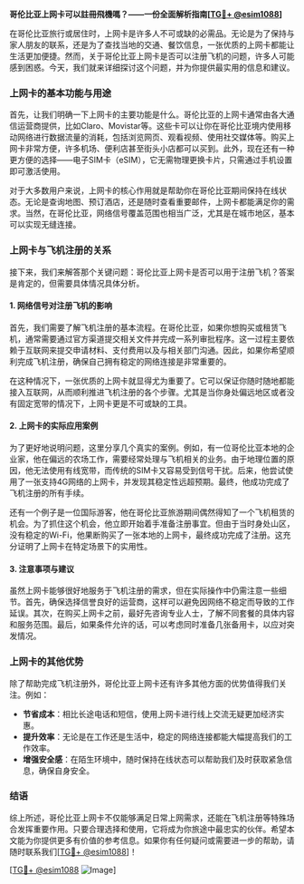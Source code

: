 **哥伦比亚上网卡可以註冊飛機嗎？——一份全面解析指南[[TG💪+ @esim1088](https://t.me/s/esim1088)]**

在哥伦比亚旅行或居住时，上网卡是许多人不可或缺的必需品。无论是为了保持与家人朋友的联系，还是为了查找当地的交通、餐饮信息，一张优质的上网卡都能让生活更加便捷。然而，关于哥伦比亚上网卡是否可以注册飞机的问题，许多人可能感到困惑。今天，我们就来详细探讨这个问题，并为你提供最实用的信息和建议。

### 上网卡的基本功能与用途

首先，让我们明确一下上网卡的主要功能是什么。哥伦比亚的上网卡通常由各大通信运营商提供，比如Claro、Movistar等。这些卡可以让你在哥伦比亚境内使用移动网络进行数据流量的消耗，包括浏览网页、观看视频、使用社交媒体等。购买上网卡非常方便，许多机场、便利店甚至街头小店都可以买到。此外，现在还有一种更方便的选择——电子SIM卡（eSIM），它无需物理更换卡片，只需通过手机设置即可激活使用。

对于大多数用户来说，上网卡的核心作用就是帮助你在哥伦比亚期间保持在线状态。无论是查询地图、预订酒店，还是随时查看重要邮件，上网卡都能满足你的需求。当然，在哥伦比亚，网络信号覆盖范围也相当广泛，尤其是在城市地区，基本可以实现无缝连接。

### 上网卡与飞机注册的关系

接下来，我们来解答那个关键问题：哥伦比亚上网卡是否可以用于注册飞机？答案是肯定的，但需要具体情况具体分析。

#### 1. 网络信号对注册飞机的影响

首先，我们需要了解飞机注册的基本流程。在哥伦比亚，如果你想购买或租赁飞机，通常需要通过官方渠道提交相关文件并完成一系列审批程序。这一过程主要依赖于互联网来提交申请材料、支付费用以及与相关部门沟通。因此，如果你希望顺利完成飞机注册，确保自己拥有稳定的网络连接是非常重要的。

在这种情况下，一张优质的上网卡就显得尤为重要了。它可以保证你随时随地都能接入互联网，从而顺利推进飞机注册的各个步骤。尤其是当你身处偏远地区或者没有固定宽带的情况下，上网卡更是不可或缺的工具。

#### 2. 上网卡的实际应用案例

为了更好地说明问题，这里分享几个真实的案例。例如，有一位哥伦比亚本地的企业家，他在偏远的农场工作，需要经常处理与飞机相关的业务。由于地理位置的原因，他无法使用有线宽带，而传统的SIM卡又容易受到信号干扰。后来，他尝试使用了一张支持4G网络的上网卡，并发现其稳定性远超预期。最终，他成功完成了飞机注册的所有手续。

还有一个例子是一位国际游客，他在哥伦比亚旅游期间偶然得知了一个飞机租赁的机会。为了抓住这个机会，他立即开始着手准备注册事宜。但由于当时身处山区，没有稳定的Wi-Fi，他果断购买了一张本地的上网卡，最终成功完成了注册。这充分证明了上网卡在特定场景下的实用性。

#### 3. 注意事项与建议

虽然上网卡能够很好地服务于飞机注册的需求，但在实际操作中仍需注意一些细节。首先，确保选择信誉良好的运营商，这样可以避免因网络不稳定而导致的工作延误。其次，在购买上网卡之前，最好先咨询专业人士，了解不同套餐的具体内容和服务范围。最后，如果条件允许的话，可以考虑同时准备几张备用卡，以应对突发情况。

### 上网卡的其他优势

除了帮助完成飞机注册外，哥伦比亚上网卡还有许多其他方面的优势值得我们关注。例如：

- **节省成本**：相比长途电话和短信，使用上网卡进行线上交流无疑更加经济实惠。
- **提升效率**：无论是在工作还是生活中，稳定的网络连接都能大幅提高我们的工作效率。
- **增强安全感**：在陌生环境中，随时保持在线状态可以帮助我们及时获取紧急信息，确保自身安全。

### 结语

综上所述，哥伦比亚上网卡不仅能够满足日常上网需求，还能在飞机注册等特殊场合发挥重要作用。只要合理选择和使用，它将成为你旅途中最忠实的伙伴。希望本文能为你提供更多有价值的参考信息。如果你有任何疑问或需要进一步的帮助，请随时联系我们[[TG💪+ @esim1088](https://t.me/s/esim1088)]！

[[TG💪+ @esim1088](https://t.me/s/esim1088) ![Image](https://i.postimg.cc/4NQfJmqS/Snipaste-2025-05-13-00-14-12.png)]